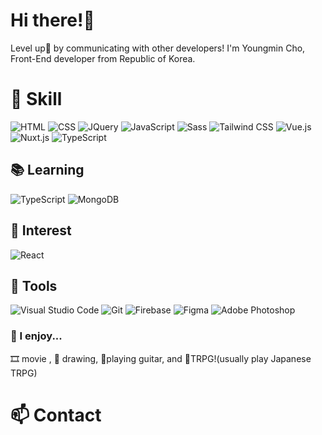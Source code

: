 # Hi there!👋
Level up🌟 by communicating with other developers!
I'm Youngmin Cho, Front-End developer from Republic of Korea.

# 💪 Skill
<img alt="HTML" src ="https://img.shields.io/badge/-HTML5-E34F26.svg?&style=for-the-badge&logo=HTML5&logoColor=white"/>
<img alt="CSS" src ="https://img.shields.io/badge/-CSS3-1572B6.svg?&style=for-the-badge&logo=CSS3&logoColor=white"/>
<img alt="JQuery" src ="https://img.shields.io/badge/-Jquery-0769AD.svg?&style=for-the-badge&logo=jquery&logoColor=white"/>
<img alt="JavaScript" src ="https://img.shields.io/badge/-JavaScript-F7DF1E.svg?&style=for-the-badge&logo=JavaScript&logoColor=black"/>  
<img alt="Sass" src="https://img.shields.io/badge/-Sass-CC6699?style=for-the-badge&logo=sass&logoColor=white"/>
<img alt="Tailwind CSS" src="https://img.shields.io/badge/-TailwindCSS-06B6D4?style=for-the-badge&logo=tailwindcss&logoColor=white"/>
<img alt="Vue.js" src="https://img.shields.io/badge/-Vue.js-4FC08D?style=for-the-badge&logo=vuedotjs&logoColor=white"/>
<img alt="Nuxt.js" src="https://img.shields.io/badge/-Nuxt.js-00DC82?style=for-the-badge&logo=nuxtdotjs&logoColor=black"/>
<img alt="TypeScript" src="https://img.shields.io/badge/-TypeScript-3178C6?style=for-the-badge&logo=typescript&logoColor=white"/>

## 📚 Learning
<img alt="TypeScript" src="https://img.shields.io/badge/-TypeScript-3178C6?style=for-the-badge&logo=typescript&logoColor=white"/>
<img alt="MongoDB" src="https://img.shields.io/badge/-MongoDB-47A248?style=for-the-badge&logo=mongodb&logoColor=white"/>

## 💭 Interest
<img alt="React" src="https://img.shields.io/badge/-react-3178C6?style=for-the-badge&logo=react&logoColor=black"/>

## 🔨 Tools
<img alt="Visual Studio Code" src="https://img.shields.io/badge/-VSCode-007ACC?style=for-the-badge&logo=visualstudiocode&logoColor=white"/>
<img alt="Git" src="https://img.shields.io/badge/-Git-F05032?style=for-the-badge&logo=git&logoColor=white"/>
<img alt="Firebase" src="https://img.shields.io/badge/-Firebase-#FFCA28?style=for-the-badge&logo=firebase&logoColor=black"/>
<img alt="Figma" src="https://img.shields.io/badge/-Figma-F24E1E?style=for-the-badge&logo=figma&logoColor=white"/>
<img alt="Adobe Photoshop" src="https://img.shields.io/badge/-Photoshop-31A8FF?style=for-the-badge&logo=adobephotoshop&logoColor=white"/>

### 💖 I enjoy...
🎞 movie , 🎨 drawing, 🎸playing guitar, and 🎲TRPG!(usually play Japanese TRPG)

# 📫 Contact
